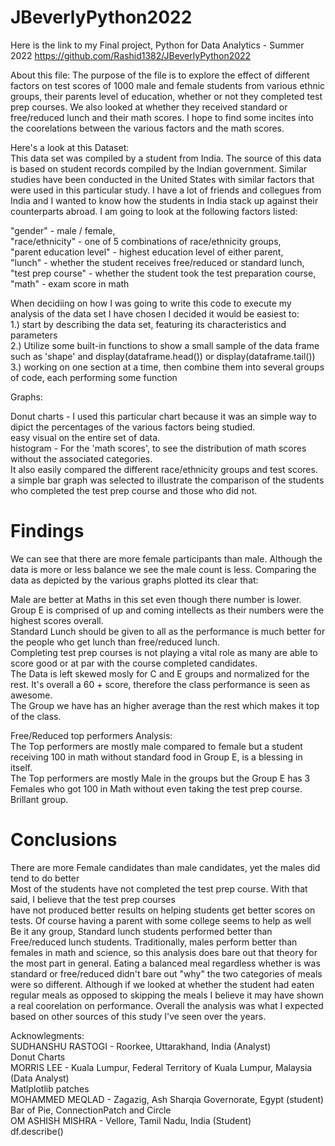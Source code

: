 # JBeverlyPython2022

Here is the link to my Final project, Python for Data Analytics - Summer 2022
https://github.com/Rashid1382/JBeverlyPython2022   

About this file:
The purpose of the file is to explore the effect of different factors on test scores of 1000 male and female students from various ethnic groups,
  their parents level of education, whether or not they completed test prep courses.  We also looked at whether they received standard or free/reduced
  lunch and their math scores.  I hope to find some incites into the coorelations between the various factors and the math scores.

Here's a look at this Dataset:  
  This data set was compiled by a student from India.  The source of this data is based on student records compiled by the Indian government.  Similar studies have been conducted in the United States
  with similar factors that were used in this particular study.  I have a lot of friends and collegues from India and I wanted to know how the students in India
  stack up against their counterparts abroad. I am going to look at the following factors listed:
  
"gender" - male / female,   
"race/ethnicity" - one of 5 combinations of race/ethnicity groups,    
"parent education level" - highest education level of either parent,    
"lunch" - whether the student receives free/reduced or standard lunch,     
"test prep course" - whether the student took the test preparation course,     
"math" - exam score in math

When decidiing on how I was going to write this code to execute my analysis of the data set I have chosen I decided it would be easiest to:   
  1.) start by describing the data set, featuring its characteristics and parameters    
  2.) Utilize some built-in functions to show a small sample of the data frame such as 'shape' and display(dataframe.head()) or display(dataframe.tail())   
  3.) working on one section at a time, then combine them into several groups of code, each performing some function    
  
Graphs:   

Donut charts - I used this particular chart because it was an simple way to dipict the percentages of the various factors being studied.    
  easy visual on the entire set of data.    
histogram - For the 'math scores', to see the distribution of math scores without the associated categories.  
  It also easily compared the different race/ethnicity groups and test scores.    
a simple bar graph was selected to illustrate the comparison of the students who completed the test prep course and those who did not.    
  

# Findings
We can see that there are more female participants than male. Although the data is more or less balance we see the male count is less.
Comparing the data as depicted by the various graphs plotted its clear that:      

  Male are better at Maths in this set even though there number is lower.   
  Group E is comprised of up and coming intellects as their numbers were the highest scores overall.    
  Standard Lunch should be given to all as the performance is much better for the people who get lunch than free/reduced lunch.   
  Completing test prep courses is not playing a vital role as many are able to score good or at par with the course completed candidates.   
  The Data is left skewed mosly for C and E groups and normalized for the rest. It's overall a 60 + score, therefore the class performance is seen as awesome.     
  The Group we have has an higher average than the rest which makes it top of the class.

Free/Reduced top performers Analysis:     
The Top performers are mostly male compared to female but a student receiving 100 in math without standard food in Group E, is a blessing in itself.    
The Top performers are mostly Male in the groups but the Group E has 3 Females who got 100 in Math without even taking the test prep course. Brillant group.    

# Conclusions   
  There are more Female candidates than male candidates, yet the males did tend to do better    
  Most of the students have not completed the test prep course. With that said, I believe that the test prep courses    
    have not produced better results on helping students get better scores on tests.  Of course having a parent with some college seems to help as well   
  Be it any group, Standard lunch students performed better than Free/reduced lunch students.  Traditionally, males perform better than females in math and science,
  so this analysis does bare out that theory for the most part in general.  Eating a balanced meal regardless whether is was standard or free/reduced didn't bare out "why" 
  the two categories of meals were so different.  Although if we looked at whether the student had eaten regular meals as opposed to skipping the meals 
  I believe it may have shown a real coorelation on performance.  Overall the analysis was what I expected based on other sources of this study I've seen
  over the years.   
  
  Acknowlegments:    
  SUDHANSHU RASTOGI - Roorkee, Uttarakhand, India  (Analyst)    
    Donut Charts     
  MORRIS LEE - Kuala Lumpur, Federal Territory of Kuala Lumpur, Malaysia  (Data Analyst)    
    Matlplotlib patches   
  MOHAMMED MEQLAD - Zagazig, Ash Sharqia Governorate, Egypt  (student)    
    Bar of Pie, ConnectionPatch and Circle    
  OM ASHISH MISHRA - Vellore, Tamil Nadu, India   (Student)   
    df.describe()
    
  
  
  




